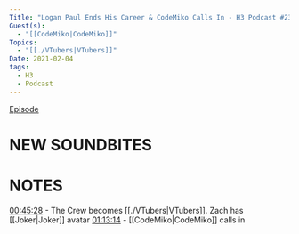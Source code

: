 ```yaml
---
Title: "Logan Paul Ends His Career & CodeMiko Calls In - H3 Podcast #234"
Guest(s):
  - "[[CodeMiko|CodeMiko]]"
Topics:
  - "[[./VTubers|VTubers]]"
Date: 2021-02-04
tags:
  - H3
  - Podcast
---
```


[Episode](https://youtu.be/4LbemPA5lEo)
# NEW SOUNDBITES
# NOTES
[00:45:28](https://youtu.be/4LbemPA5lEo?t=2724) - The Crew becomes [[./VTubers|VTubers]]. Zach has [[Joker|Joker]] avatar
[01:13:14](https://youtu.be/4LbemPA5lEo?t=4394) - [[CodeMiko|CodeMiko]] calls in
